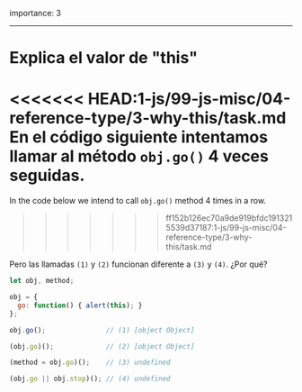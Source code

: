 importance: 3

---

# Explica el valor de "this"

<<<<<<< HEAD:1-js/99-js-misc/04-reference-type/3-why-this/task.md
En el código siguiente intentamos llamar al método `obj.go()` 4 veces seguidas.
=======
In the code below we intend to call `obj.go()` method 4 times in a row.
>>>>>>> ff152b126ec70a9de919bfdc1913215539d37187:1-js/99-js-misc/04-reference-type/3-why-this/task.md

Pero las llamadas `(1)` y `(2)` funcionan diferente a `(3)` y `(4)`. ¿Por qué?

```js run no-beautify
let obj, method;

obj = {
  go: function() { alert(this); }
};

obj.go();               // (1) [object Object]

(obj.go)();             // (2) [object Object]

(method = obj.go)();    // (3) undefined

(obj.go || obj.stop)(); // (4) undefined
```

